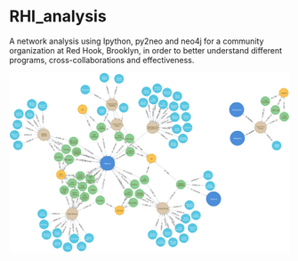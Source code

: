 # RHI_analysis
A network analysis using Ipython, py2neo and neo4j for a community organization at Red Hook, Brooklyn, in order to better understand different programs, cross-collaborations and effectiveness.

![RHI_allNew.png](RHI_allNew.png)
